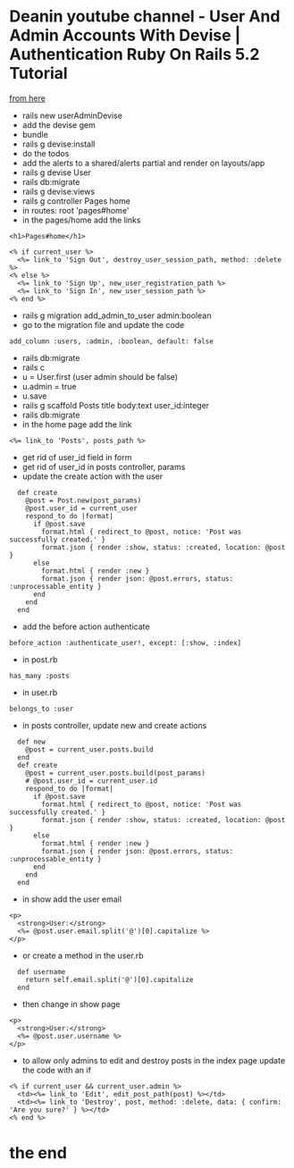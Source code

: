 <link rel="stylesheet" href="style.css">

# Deanin youtube channel - User And Admin Accounts With Devise | Authentication Ruby On Rails 5.2 Tutorial
[from here](https://www.youtube.com/watch?v=7v2EMmfBJL8)

- rails new userAdminDevise
- add the devise gem
- bundle
- rails g devise:install
- do the todos
- add the alerts to a shared/alerts partial and render on layouts/app
- rails g devise User
- rails db:migrate
- rails g devise:views
- rails g controller Pages home
- in routes: root 'pages#home'
- in the pages/home add the links

```
<h1>Pages#home</h1>

<% if current_user %>
  <%= link_to 'Sign Out', destroy_user_session_path, method: :delete %>
<% else %>
  <%= link_to 'Sign Up', new_user_registration_path %>
  <%= link_to 'Sign In', new_user_session_path %>
<% end %>
```

- rails g migration add_admin_to_user admin:boolean
- go to the migration file and update the code

```
add_column :users, :admin, :boolean, default: false
```

- rails db:migrate
- rails c
- u = User.first (user admin should be false)
- u.admin = true
- u.save
- rails g scaffold Posts title body:text user_id:integer
- rails db:migrate
- in the home page add the link

```
<%= link_to 'Posts', posts_path %>
```

- get rid of user_id field in form
- get rid of user_id in posts controller, params
- update the create action with the user

```
  def create
    @post = Post.new(post_params)
    @post.user_id = current_user
    respond_to do |format|
      if @post.save
        format.html { redirect_to @post, notice: 'Post was successfully created.' }
        format.json { render :show, status: :created, location: @post }
      else
        format.html { render :new }
        format.json { render json: @post.errors, status: :unprocessable_entity }
      end
    end
  end
```

- add the before action authenticate

```
before_action :authenticate_user!, except: [:show, :index]
```

- in post.rb

```
has_many :posts
```

- in user.rb

```
belongs_to :user
```

- in posts controller, update new and create actions

```
  def new
    @post = current_user.posts.build
  end
  def create
    @post = current_user.posts.build(post_params)
    # @post.user_id = current_user.id
    respond_to do |format|
      if @post.save
        format.html { redirect_to @post, notice: 'Post was successfully created.' }
        format.json { render :show, status: :created, location: @post }
      else
        format.html { render :new }
        format.json { render json: @post.errors, status: :unprocessable_entity }
      end
    end
  end
```

- in show add the user email

```
<p>
  <strong>User:</strong>
  <%= @post.user.email.split('@')[0].capitalize %>
</p>
```

- or create a method in the user.rb

```
  def username
    return self.email.split('@')[0].capitalize
  end
```

- then change in show page

```
<p>
  <strong>User:</strong>
  <%= @post.user.username %>
</p>
```

- to allow only admins to edit and destroy posts in the index page update the code with an if 

```
<% if current_user && current_user.admin %>
  <td><%= link_to 'Edit', edit_post_path(post) %></td>
  <td><%= link_to 'Destroy', post, method: :delete, data: { confirm: 'Are you sure?' } %></td>
<% end %>
```

# the end